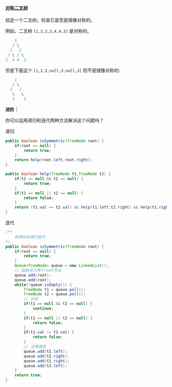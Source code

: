#### [对称二叉树](https://leetcode-cn.com/problems/symmetric-tree/)

给定一个二叉树，检查它是否是镜像对称的。

 

例如，二叉树 `[1,2,2,3,4,4,3]` 是对称的。

```java
    1
   / \
  2   2
 / \ / \
3  4 4  3
```

但是下面这个 `[1,2,2,null,3,null,3]` 则不是镜像对称的: 

```java
    1
   / \
  2   2
   \   \
   3    3
```

**进阶：**

你可以运用递归和迭代两种方法解决这个问题吗？





递归

```java
public boolean isSymmetric(TreeNode root) {
    if(root == null) {
        return true;
    }
    return help(root.left,root.right);
}

public boolean help(TreeNode t1,TreeNode t2) {
    if(t1 == null && t2 == null) {
        return true;
    }
    if(t1 == null || t2 == null) {
        return false;
    }
    return (t1.val == t2.val) && help(t1.left,t2.right) && help(t1.right,t2.left);
} 
```

迭代

```java
/**
	利用队列进行迭代
*/
public boolean isSymmetric(TreeNode root) {
    if(root == null) {
        return true;
    }
    Queue<TreeNode> queue = new LinkedList();
    // 起始存入两个root节点
    queue.add(root);
    queue.add(root);
    while(!queue.isEmpty()) {
        TreeNode t1 = queue.poll();
        TreeNode t2 = queue.poll();
        // 比较
        if(t1 == null && t2 == null) {
            continue;
        }
        if(t1 == null || t2 == null) {
            return false;
        }
        if(t1.val != t2.val) {
            return false;
        }
        // 注意顺序
        queue.add(t1.left);
        queue.add(t2.right);
        queue.add(t1.right);
        queue.add(t2.left);
    }
    return true;
}
```

